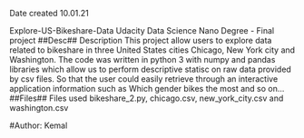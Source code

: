 Date created
10.01.21

Explore-US-Bikeshare-Data
Udacity Data Science Nano Degree - Final project
##Desc##
Description
This project allow users to explore data related to bikeshare in three United States cities Chicago, New York city and Washington. The code was written in python 3 with numpy and pandas libraries which allow us to perform descriptive statisc on raw data provided by csv files. 
So that the user could easily retrieve through an interactive application information such as Which gender bikes the most and so on...
##Files##
Files used
bikeshare_2.py, chicago.csv, new_york_city.csv and washington.csv

#Author: Kemal

